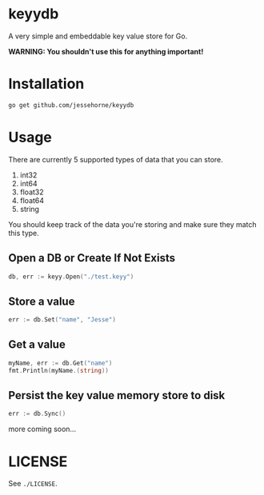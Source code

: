 keyydb
===

A very simple and embeddable key value store for Go.

**WARNING: You shouldn't use this for anything important!**

# Installation
```sh
go get github.com/jessehorne/keyydb
```


# Usage

There are currently 5 supported types of data that you can store.

1. int32
2. int64
3. float32
4. float64
5. string

You should keep track of the data you're storing and make sure they match this type.

## Open a DB or Create If Not Exists
```go
db, err := keyy.Open("./test.keyy")
```

## Store a value
```go
err := db.Set("name", "Jesse")
```

## Get a value
```go
myName, err := db.Get("name")
fmt.Println(myName.(string))
```

## Persist the key value memory store to disk
```go
err := db.Sync()
```

more coming soon...

# LICENSE

See `./LICENSE`.